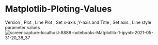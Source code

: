 # Matplotlib-Ploting-Values
Version , Plot , Line Plot , Set x-axis ,Y-axis and Title , Set axis , Line style parameter values
![screencapture-localhost-8888-notebooks-Matplotlib-1-ipynb-2021-05-31-20_38_37](https://user-images.githubusercontent.com/82317107/120212973-512ce100-c250-11eb-93b1-beb7eb078ea3.png)
